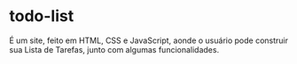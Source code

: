 # todo-list
É um site, feito em HTML, CSS e JavaScript, aonde o usuário pode construir sua Lista de Tarefas, junto com algumas funcionalidades.
